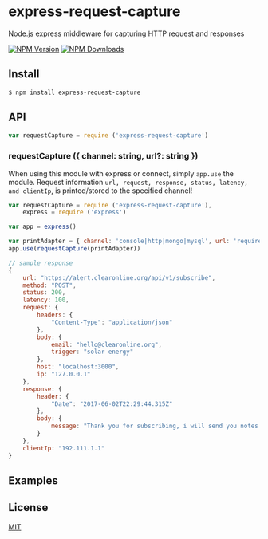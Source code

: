 # express-request-capture
Node.js express middleware for capturing HTTP request and responses

[![NPM Version][npm-image]][npm-url]
[![NPM Downloads][downloads-image]][downloads-url]

## Install

```bash
$ npm install express-request-capture
```

## API

```js
var requestCapture = require ('express-request-capture')
```

### requestCapture ({ channel: string, url?: string })

When using this module with express or connect, simply `app.use` the module.
Request information `url, request, response, status, latency, and clientIp`, is printed/stored to the specified channel!
```js
var requestCapture = require ('express-request-capture'),
    express = require ('express')

var app = express()

var printAdapter = { channel: 'console|http|mongo|mysql', url: 'required if channel is either http or database' };
app.use(requestCapture(printAdapter))
```

```js
// sample response
{
    url: "https://alert.clearonline.org/api/v1/subscribe",
    method: "POST",
    status: 200,
    latency: 100,
    request: {
        headers: {
            "Content-Type": "application/json"
        },
        body: {
            email: "hello@clearonline.org",
            trigger: "solar energy"
        },
        host: "localhost:3000",
        ip: "127.0.0.1"
    },
    response: {
        header: {
            "Date": "2017-06-02T22:29:44.315Z"
        },
        body: {
            message: "Thank you for subscribing, i will send you notes every monday!"
        }
    },
    clientIp: "192.111.1.1"
}
```

## Examples

## License

[MIT](LICENSE)

[npm-image]: https://img.shields.io/npm/v/express-request-capture.svg?style=flat
[npm-url]: https://npmjs.org/package/express-request-capture
[downloads-image]: https://img.shields.io/npm/dm/express-request-capture.svg?style=flat
[downloads-url]: https://npmjs.org/package/express-request-capture

